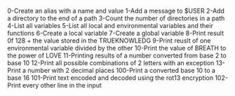 0-Create an alias with a name and value
1-Add a message to $USER
2-Add a directory to the end of a path
3-Count the number of directories in a path
4-List all variables
5-List all local and environmental variables and their functions
6-Create a local variable
7-Create a global variable
8-Print result 0f 128 + the value stored in the TRUEKNOWLEDG
9-Print reuslt of one environmental variable divided by the other
10-Print the value of BREATH to the power of LOVE
11-Printing results of a number converted from base 2 to base 10
12-Print all possible combinations of 2 letters with an exception
13-Print a number with 2 decimal places
100-Print a converted base 10 to a base 16
101-Print text encoded and decoded using the rot13 encryption
102-Print every other line in the input
